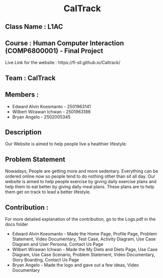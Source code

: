 <h1 align="center">CalTrack</h1>

<h2> Class Name : L1AC </h2>

<h2>Course : Human Computer Interaction (COMP6800001) - Final Project</h2>

<p> Live Link for the website : https://fl-sll.github.io/Caltrack/ </p>

<h2> Team : CalTrack</h2>

<h2> Members : </h2>
<ul>
<li> Edward Alvin Koesmanto - 2501963141</li>

<li> Wilbert Wirawan Ichwan - 2501963186</li>

<li> Bryan Angelo - 2502005345 </li>
</ul>

<h2> Description </h2>

<p>Our Website is aimed to help people live a healthier lifestyle. </p>

<h2> Problem Statement </h2>

<p> Nowadays, People are getting more and more sedentary. Everything can be ordered online now so people tend to do nothing other than sit all day. Our website is aimed to help people exercise by giving daily exercise plans and help them to eat better by giving daily meal plans. These plans are to help them get on track to lead a better lifestyle. </p>

<h2> Contribution : </h2>

<p>For more detailed explanation of the contribution, go to the Logs.pdf in the docs folder</p>

<ul>
<li>Edward Alvin Koesmanto - Made the Home Page, Profile Page, Problem Statement, Video Documentary, Test Case, Activity Diagram, Use Case Diagram and User Persona, Contact Us Page </li>

<li>Wilbert Wirawan Ichwan - Made the My Diets and Diets Page, Use Case Diagram, Use Case Scenario, Problem Statement, Video Documentary, Story Boarding, Contact Us Page</li>

<li>Bryan Angelo - Made the logo and gave out a few ideas, Video Documentary</li>
</ul>


